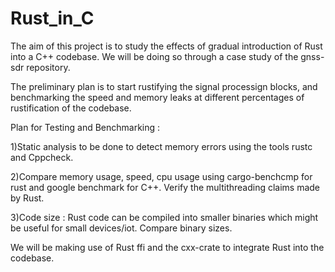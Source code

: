 # Rust_in_C

The aim of this project is to study the effects of gradual introduction of Rust into a C++ codebase. We will be doing so through a case study of the gnss-sdr repository.

The preliminary plan is to start rustifying the signal processign blocks, and benchmarking the speed and memory leaks at different percentages of rustification of the codebase.

Plan for Testing and Benchmarking :

1)Static analysis to be done to detect memory errors using the tools rustc and Cppcheck.

2)Compare memory usage, speed, cpu usage using cargo-benchcmp for rust and google benchmark for C++. Verify the multithreading claims made by Rust.

3)Code size : Rust code can be compiled into smaller binaries which might be useful for small devices/iot. Compare binary sizes.

We will be making use of Rust ffi and the cxx-crate to integrate Rust into the codebase.

